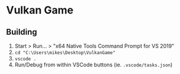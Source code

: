 # Vulkan Game

## Building
1. Start > Run... > "x64 Native Tools Command Prompt for VS 2019"
2. `cd "C:\Users\mikes\Desktop\VulkanGame"`
3. `vscode .`
4. Run/Debug from within VSCode buttons (ie. `.vscode/tasks.json`)